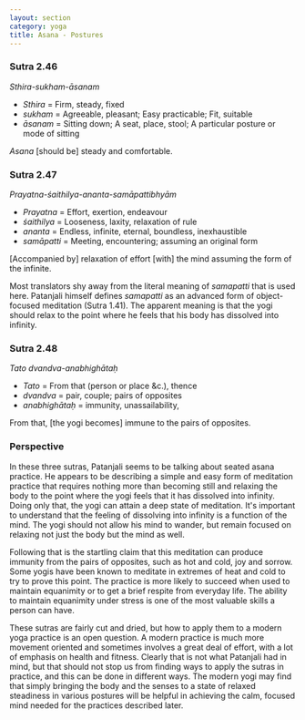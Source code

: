 ```yaml
---
layout: section
category: yoga
title: Asana - Postures
---
```

### Sutra 2.46
*Sthira-sukham-āsanam*
- *Sthira* = Firm, steady, fixed
- *sukham* = Agreeable, pleasant; Easy practicable; Fit, suitable
- *āsanam* = Sitting down; A seat, place, stool; A particular posture or mode of sitting

*Asana* [should be] steady and comfortable.

### Sutra 2.47
*Prayatna-śaithilya-ananta-samāpattibhyām*
- *Prayatna* = Effort, exertion, endeavour
- *śaithilya* = Looseness, laxity, relaxation of rule
- *ananta* = Endless, infinite, eternal, boundless, inexhaustible
- *samāpatti* = Meeting, encountering; assuming an original form

[Accompanied by] relaxation of effort [with] the mind assuming the form of the infinite.

Most translators shy away from the literal meaning of *samapatti* that is used here. Patanjali himself defines *samapatti* as an advanced form of object-focused meditation (Sutra 1.41). The apparent meaning is that the yogi should relax to the point where he feels that his body has dissolved into infinity.

### Sutra 2.48
*Tato dvandva-anabhighātaḥ*
- *Tato* = From that (person or place &c.), thence
- *dvandva* = pair, couple; pairs of opposites
- *anabhighātaḥ* = immunity, unassailability,

From that, [the yogi becomes] immune to the pairs of opposites.

### Perspective
In these three sutras, Patanjali seems to be talking about seated asana practice. He appears to be describing a simple and easy form of meditation practice that requires nothing more than becoming still and relaxing the body to the point where the yogi feels that it has dissolved into infinity. Doing only that, the yogi can attain a deep state of meditation. It's important to understand that the feeling of dissolving into infinity is a function of the mind. The yogi should not allow his mind to wander, but remain focused on relaxing not just the body but the mind as well.

Following that is the startling claim that this meditation can produce immunity from the pairs of opposites, such as hot and cold, joy and sorrow. Some yogis have been known to meditate in extremes of heat and cold to try to prove this point. The practice is more likely to succeed when used to maintain equanimity or to get a brief respite from everyday life. The ability to maintain equanimity under stress is one of the most valuable skills a person can have.

These sutras are fairly cut and dried, but how to apply them to a modern yoga practice is an open question. A modern practice is much more movement oriented and sometimes involves a great deal of effort, with a lot of emphasis on health and fitness. Clearly that is not what Patanjali had in mind, but that should not stop us from finding ways to apply the sutras in practice, and this can be done in different ways. The modern yogi may find that simply bringing the body and the senses to a state of relaxed steadiness in various postures will be helpful in achieving the calm, focused mind needed for the practices described later.
